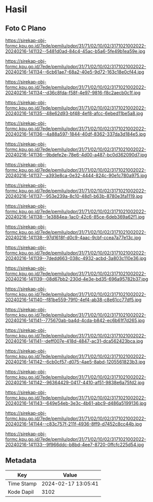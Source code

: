 # Hasil

## Foto C Plano

https://sirekap-obj-formc.kpu.go.id/7ede/pemilu/pdpr/31/71/02/10/02/3171021002022-20240216-141132--5481d0ad-84c4-45ac-b5a6-5fe49b1ea59e.jpg

https://sirekap-obj-formc.kpu.go.id/7ede/pemilu/pdpr/31/71/02/10/02/3171021002022-20240216-141134--6cb61ae7-68a2-40e5-9d72-163c18e0cf44.jpg

https://sirekap-obj-formc.kpu.go.id/7ede/pemilu/pdpr/31/71/02/10/02/3171021002022-20240216-141134--d36c8fda-f58f-4e97-9816-f8c2aecb0c1f.jpg

https://sirekap-obj-formc.kpu.go.id/7ede/pemilu/pdpr/31/71/02/10/02/3171021002022-20240216-141135--48e62d93-bf48-4ef8-afcc-6ebed11be5a8.jpg

https://sirekap-obj-formc.kpu.go.id/7ede/pemilu/pdpr/31/71/02/10/02/3171021002022-20240216-141136--4a88a597-1844-40df-8362-337da3d184e5.jpg

https://sirekap-obj-formc.kpu.go.id/7ede/pemilu/pdpr/31/71/02/10/02/3171021002022-20240216-141136--9bdefe2e-78e6-4d00-a487-bc0d362090d7.jpg

https://sirekap-obj-formc.kpu.go.id/7ede/pemilu/pdpr/31/71/02/10/02/3171021002022-20240216-141137--a393e8ca-0e32-4444-824c-90e1c780a975.jpg

https://sirekap-obj-formc.kpu.go.id/7ede/pemilu/pdpr/31/71/02/10/02/3171021002022-20240216-141137--953e239a-8c10-48d1-b63b-8780e3fa1119.jpg

https://sirekap-obj-formc.kpu.go.id/7ede/pemilu/pdpr/31/71/02/10/02/3171021002022-20240216-141138--1e3884ea-1ac0-42c6-85ce-6deb369a62f1.jpg

https://sirekap-obj-formc.kpu.go.id/7ede/pemilu/pdpr/31/71/02/10/02/3171021002022-20240216-141138--97d1618f-d0c9-4aac-9cbf-ccea7a77e13c.jpg

https://sirekap-obj-formc.kpu.go.id/7ede/pemilu/pdpr/31/71/02/10/02/3171021002022-20240216-141139--7dedd663-038c-4932-acbd-3a803c110e36.jpg

https://sirekap-obj-formc.kpu.go.id/7ede/pemilu/pdpr/31/71/02/10/02/3171021002022-20240216-141139--08d67bb2-230d-4e3e-bd35-696a95782b37.jpg

https://sirekap-obj-formc.kpu.go.id/7ede/pemilu/pdpr/31/71/02/10/02/3171021002022-20240216-141140--f81be559-79f0-4ef4-ab38-c8e61cc77df5.jpg

https://sirekap-obj-formc.kpu.go.id/7ede/pemilu/pdpr/31/71/02/10/02/3171021002022-20240216-141141--775670ab-ba4d-4cda-b842-ec6b61f7d265.jpg

https://sirekap-obj-formc.kpu.go.id/7ede/pemilu/pdpr/31/71/02/10/02/3171021002022-20240216-141141--deff007e-418d-4847-ac31-dca562423bca.jpg

https://sirekap-obj-formc.kpu.go.id/7ede/pemilu/pdpr/31/71/02/10/02/3171021002022-20240216-141142--6cb0cf57-d075-4ae5-8abd-1205561823b3.jpg

https://sirekap-obj-formc.kpu.go.id/7ede/pemilu/pdpr/31/71/02/10/02/3171021002022-20240216-141142--96364429-0417-4410-af51-9838e6a75fd2.jpg

https://sirekap-obj-formc.kpu.go.id/7ede/pemilu/pdpr/31/71/02/10/02/3171021002022-20240216-141143--649e54eb-3e3c-4b61-abc9-d486a5199136.jpg

https://sirekap-obj-formc.kpu.go.id/7ede/pemilu/pdpr/31/71/02/10/02/3171021002022-20240216-141144--c83c757f-211f-4936-8ff9-d7452c8cc44b.jpg

https://sirekap-obj-formc.kpu.go.id/7ede/pemilu/pdpr/31/71/02/10/02/3171021002022-20240216-141133--9f966ddc-b8bd-4ee7-8720-0ffcfc225d54.jpg


## Metadata

| Key        | Value               |
| ---------- | ------------------- |
| Time Stamp | 2024-02-17 13:05:41 |
| Kode Dapil | 3102                |



